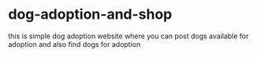 # dog-adoption-and-shop
this is simple dog adoption website where you can post dogs  available for adoption and also find dogs for adoption
